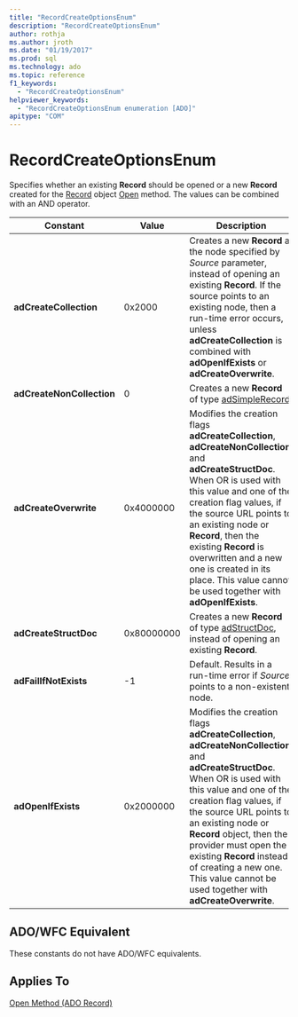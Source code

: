 ```yaml
---
title: "RecordCreateOptionsEnum"
description: "RecordCreateOptionsEnum"
author: rothja
ms.author: jroth
ms.date: "01/19/2017"
ms.prod: sql
ms.technology: ado
ms.topic: reference
f1_keywords:
  - "RecordCreateOptionsEnum"
helpviewer_keywords:
  - "RecordCreateOptionsEnum enumeration [ADO]"
apitype: "COM"
---
```

# RecordCreateOptionsEnum
Specifies whether an existing **Record** should be opened or a new **Record** created for the [Record](./record-object-ado.md) object [Open](./open-method-ado-record.md) method. The values can be combined with an AND operator.  
  
|Constant|Value|Description|  
|--------------|-----------|-----------------|  
|**adCreateCollection**|0x2000|Creates a new **Record** at the node specified by *Source* parameter, instead of opening an existing **Record**. If the source points to an existing node, then a run-time error occurs, unless **adCreateCollection** is combined with **adOpenIfExists** or **adCreateOverwrite**.|  
|**adCreateNonCollection**|0|Creates a new **Record** of type [adSimpleRecord](./recordtypeenum.md).|  
|**adCreateOverwrite**|0x4000000|Modifies the creation flags **adCreateCollection**, **adCreateNonCollection**, and **adCreateStructDoc**. When OR is used with this value and one of the creation flag values, if the source URL points to an existing node or **Record**, then the existing **Record** is overwritten and a new one is created in its place. This value cannot be used together with **adOpenIfExists**.|  
|**adCreateStructDoc**|0x80000000|Creates a new **Record** of type [adStructDoc](./recordtypeenum.md), instead of opening an existing **Record**.|  
|**adFailIfNotExists**|-1|Default. Results in a run-time error if *Source* points to a non-existent node.|  
|**adOpenIfExists**|0x2000000|Modifies the creation flags **adCreateCollection**, **adCreateNonCollection**, and **adCreateStructDoc**. When OR is used with this value and one of the creation flag values, if the source URL points to an existing node or **Record** object, then the provider must open the existing **Record** instead of creating a new one. This value cannot be used together with **adCreateOverwrite**.|  
  
## ADO/WFC Equivalent  
 These constants do not have ADO/WFC equivalents.  
  
## Applies To  
 [Open Method (ADO Record)](./open-method-ado-record.md)